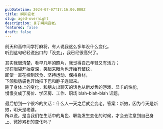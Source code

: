 ```yaml
---
pubDatetime: 2024-07-07T17:16:00.000Z
title: 瞬间变老
slug: aged-overnight
description: 关于瞬间变老。
featured: false
draft: false
---
```


前天和高中同学打麻将，有人说我这么多年没什么变化。<br/>听到这句轻轻说出口的「没变」，我已经很高兴了。

其实我很清楚，看早几年的照片，我觉得自己年轻又有活力；<br/>现在眼袋开始变深，笑起来眼角也开始有皱纹，<br/>即使一直在控制饮食、坚持运动、保持身材，<br/>下颌脂肪袋也开始把下巴和脖子连起来。<br/>除了身体上的变化，和朋友出聊天的话也从新发售的游戏、显卡的性能，<br/>慢慢变成了房价、学区房、工作、职场 blah-blah-blah 话题。

最后想到一个很冷的笑话：什么人一天之后就会变老。答案：新娘，因为今天是新娘，明天是老婆。<br/>所以说，是当我们在生活中的角色、职能发生变化的时候，才会去注意到自己身上、微妙累积的变化吗？
